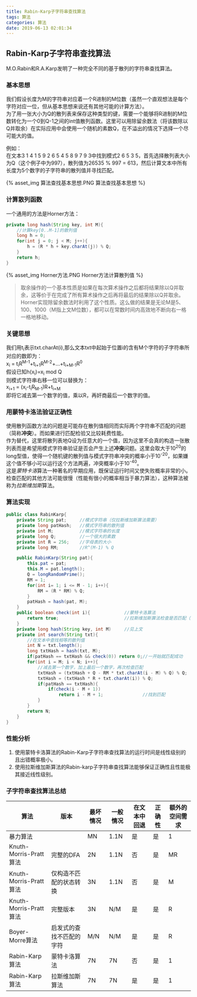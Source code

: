 ```yaml
---
title: Rabin-Karp子字符串查找算法
tags: 算法
categories: 算法
date: 2019-06-13 02:01:34
---
```



## Rabin-Karp子字符串查找算法

M.O.Rabin和R.A.Karp发明了一种完全不同的基于散列的字符串查找算法。

### 基本思想

我们假设长度为M的字符串对应着一个R进制的M位数（虽然一个直观想法是每个字符对应一位，但从基本思想来说还有其他可能的计算方法）。  
为了用一张大小为Q的散列表来保存这种类型的键，需要一个能够将R进制的M位数转化为一个0到Q-1之间的int值散列函数。这里可以用除留余数法（将该数除以Q并取余）在实际应用中会使用一个随机的素数Q，在不溢出的情况下选择一个尽可能大的值。  
  
例如：  
在文本3 1 4 1 5 9 2 6 5 4 5 8 9 7 9 3中找到模式2 6 5 3 5，首先选择散列表大小为Q（这个例子中为997），散列值为26535 % 997 = 613，然后计算文本中所有长度为5个数字的子字符串的散列值并寻找匹配。  

{% asset_img 算法查找基本思想.PNG 算法查找基本思想 %}

### 计算散列函数

一个通用的方法是Horner方法：
```java
private long hash(String key, int M){
    //计算key[0..M-1]的散列值
    long h = 0;
    for(int j = 0; j < M; j++){
        h = (R * h + key.charAt(j)) % Q;
    }
    return h;
}
```

{% asset_img Horner方法.PNG Horner方法计算散列值 %}

> 取余操作的一个基本性质是如果在每次算术操作之后都将结果除以Q并取余，这等价于在完成了所有算术操作之后再将最后的结果除以Q并取余。Horner实现除留余数法时利用了这个性质。这么做的结果是无论M是5、100、1000（M指上文M位数），都可以在常数时间内高效地不断向右一格一格地移动。

### 关键思想

我们用t<sub>i</sub>表示txt.charAt(i),那么文本txt中起始于位置i的含有M个字符的子字符串所对应的数即为：  
x<sub>i</sub> = t<sub>i</sub>R<sup>M-1</sup>+t<sub>i+1</sub>R<sup>M-2</sup>+...+t<sub>i+M-1</sub>R<sup>0</sup>  
假设已知h(x<sub>i</sub>)=x<sub>i</sub> mod Q  
则模式字符串右移一位可以替换为：  
x<sub>i+1</sub> = (x<sub>i</sub>-t<sub>i</sub>R<sub>M-1</sub>)R+t<sub>i+M</sub>  
即将它减去第一个数字的值，乘以R，再奸商最后一个数字的值。

### 用蒙特卡洛法验证正确性

使用散列函数方法的问题是可能存在散列值相同而实际两个字符串不匹配的问题（简称**冲突**）。而如果进行匹配检验又比较耗费性能。  
作为替代，这里将散列表地Q设为任意大的一个值，因为这里不会真的构造一张散列表而是希望用模式字符串验证是否会产生上述**冲突**问题。这里会取大于10<sup>20</sup>的long型值，使得一个随机键的散列值与模式字符串冲突的概率小于10<sup>-20</sup>，如果嫌这个值不够小可以运行这个方法两遍，冲突概率小于10<sup>-40</sup>。  
这是*蒙特卡洛*算法一种著名的早期应用，既保证运行时间又使失败概率非常的小。  
检查匹配的其他方法可能很慢（性能有很小的概率相当于暴力算法），这种算法被称为*拉斯维加斯*算法。

### 算法实现

```java
public class RabinKarp{
    private String pat;     //模式字符串（仅拉斯维加斯算法需要）
    private long patHash;   //模式字符串的散列值
    private int M;          //模式字符串的长度
    private long Q;         //一个很大的素数
    private int R = 256;    //字母表的大小
    private long RM;        //R^(M-1) % Q

    public RabinKarp(String pat){
        this.pat = pat;
        this.M = pat.length();
        Q = longRandomPrime();
        RM = 1;
        for(int i= 1; i <= M - 1; i++){
            RM = (R * RM) % Q;
        }
        patHash = hash(pat, M);
    }
    public boolean check(int i){             //蒙特卡洛算法
        return true;                         //拉斯维加斯算法检查是否匹配（这里没实现）
    } 
    private long hash(String key, int M)     //见上文
    private int search(String txt){
        //在文本中查找相等的散列值
        int N = txt.length();
        long txtHash = hash(txt, M);
        if(patHash == txtHash && check(0)) return 0;//一开始就匹配成功
        for(int i = M; i < N; i++){
            //减去第一个数字，加上最后一个数字，再次检查匹配
            txtHash = (txtHash + Q - RM * txt.charAt(i - M) % Q) % Q;
            txtHash = (txtHash * R + txt.charAt(i)) % Q;
            if(patHash == txtHash){
                if(check(i - M + 1))
                    return i - M + 1;               //找到匹配
            }
        }
        return N;
    }
}
```

### 性能分析

1. 使用蒙特卡洛算法的Rabin-Karp子字符串查找算法的运行时间是线性级别的且出错概率极小。
2. 使用拉斯维加斯算法的Rabin-karp子字符串查找算法能够保证正确性且性能极其接近线性级别。

### 子字符串查找算法总结

|算法|版本|最坏情况|一般情况|在文本中回退|正确性|额外的空间需求|
|---|---|---|---|---|---|---|
|暴力算法||MN|1.1N|是|是|1|
|Knuth-Morris-Pratt算法|完整的DFA|2N|1.1N|否|是|MR|
|Knuth-Morris-Pratt算法|仅构造不匹配的状态转换|3N|1.1N|否|是|M|
|Knuth-Morris-Pratt算法|完整版本|3N|N/M|是|是|R|
|Boyer-Morre算法|启发式的查找不匹配的字符|M/N|N/M|是|是|R|
|Rabin-Karp算法|蒙特卡洛算法|7N|7N|否|是|1|
|Rabin-Karp算法|拉斯维加斯算法|7N|7N|是|是|1|